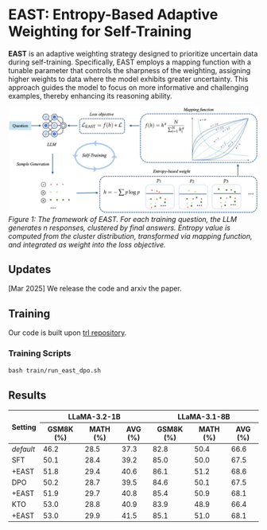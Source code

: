 # EAST: Entropy-Based Adaptive Weighting for Self-Training
**EAST** is an adaptive weighting strategy designed to prioritize uncertain data during self-training. Specifically, EAST employs a mapping function with a tunable parameter that controls the sharpness of the weighting, assigning higher weights to data where the model exhibits greater uncertainty. This approach guides the model to focus on more informative and challenging examples, thereby enhancing its reasoning ability.

<!-- ![EAST Comparison](assets/east_compare.png)
*Figure 1: Comparison between the traditional self-training pipeline and EAST. The LLM generates $n$ responses per question, clustered by final answers. Questions with all incorrect answers are discarded. Self-training fine-tunes uniformly on the rest, while EAST assigns higher weights to questions with diverse (uncertain) answers and lower weights to consistent (confident) ones.* -->

![EAST Overview](assets/east_overview.png)
*Figure 1: The framework of EAST. For each training question, the LLM generates $n$ responses, clustered by final answers. Entropy value is computed from the cluster distribution, transformed via mapping function, and integrated as weight into the loss objective.*

## Updates
[Mar 2025] We release the code and arxiv the paper. 

## Training
Our code is built upon [trl repository](https://github.com/huggingface/trl/tree/main). 

### Training Scripts
```
bash train/run_east_dpo.sh
```
## Results

<table>
  <thead>
    <tr>
      <th rowspan="2">Setting</th>
      <th colspan="3" style="text-align:center">LLaMA-3.2-1B</th>
      <th colspan="3" style="text-align:center">LLaMA-3.1-8B</th>
    </tr>
    <tr>
      <th>GSM8K (%)</th>
      <th>MATH (%)</th>
      <th>AVG (%)</th>
      <th>GSM8K (%)</th>
      <th>MATH (%)</th>
      <th>AVG (%)</th>
    </tr>
  </thead>
  <tbody>
    <tr><td><i>default</i></td><td>46.2</td><td>28.5</td><td>37.3</td><td>82.8</td><td>50.4</td><td>66.6</td></tr>
    <tr><td>SFT</td><td>50.1</td><td>28.4</td><td>39.2</td><td>85.0</td><td>50.0</td><td>67.5</td></tr>
    <tr><td>+EAST</td><td>51.8</td><td>29.4</td><td>40.6</td><td>86.1</td><td>51.2</td><td>68.6</td></tr>
    <tr><td>DPO</td><td>50.2</td><td>28.7</td><td>39.5</td><td>84.6</td><td>50.1</td><td>67.5</td></tr>
    <tr><td>+EAST</td><td>51.9</td><td>29.7</td><td>40.8</td><td>85.4</td><td>50.9</td><td>68.1</td></tr>
    <tr><td>KTO</td><td>53.0</td><td>28.8</td><td>40.9</td><td>83.9</td><td>48.9</td><td>66.4</td></tr>
    <tr><td>+EAST</td><td>53.0</td><td>29.9</td><td>41.5</td><td>85.1</td><td>51.0</td><td>68.1</td></tr>
  </tbody>
</table>


